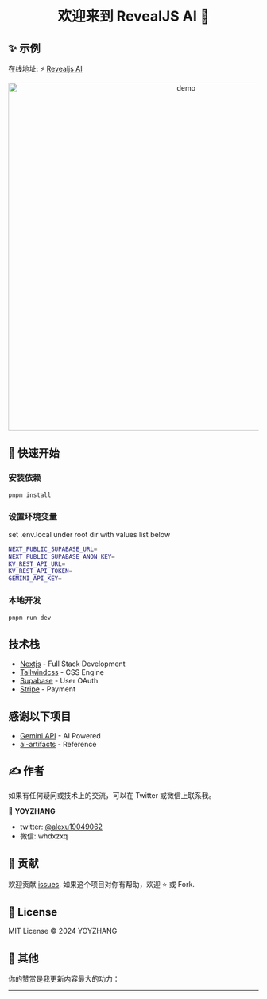 <h1 align="center">欢迎来到 RevealJS AI 👋</h1>

## ✨ 示例
在线地址: ⚡️ [Revealjs AI](https://ppt.revealjs.online)


<p align="center">
  <img width="700" align="center" src="https://user-images.githubusercontent.com/9840435/60266022-72a82400-98e7-11e9-9958-f9004c2f97e1.gif" alt="demo"/>
</p>

## 🚀 快速开始

### 安装依赖
```sh
pnpm install
```
### 设置环境变量
set .env.local under root dir with values list below
```sh
NEXT_PUBLIC_SUPABASE_URL=
NEXT_PUBLIC_SUPABASE_ANON_KEY=
KV_REST_API_URL=
KV_REST_API_TOKEN=
GEMINI_API_KEY=
```
### 本地开发
```sh
pnpm run dev
```

## 技术栈
- [Nextjs](https://nextjs.org/docs) - Full Stack Development
- [Tailwindcss](https://tailwindcss.com/) - CSS Engine
- [Supabase](https://supabase.com/) - User OAuth
- [Stripe](https://stripe.com/docs/development) - Payment

## 感谢以下项目
- [Gemini API](https://gemini.google.com/app) - AI Powered
- [ai-artifacts](https://github.com/e2b-dev/ai-artifacts) - Reference

## ✍️ 作者

如果有任何疑问或技术上的交流，可以在 Twitter 或微信上联系我。

👤 **YOYZHANG**

- twitter: [@alexu19049062](https://twitter.com/alexuzhang19049062)
- 微信: whdxzxq

## 🤝 贡献
欢迎贡献 [issues](https://github.com/YOYZHANG/ai-ppt/issues).
如果这个项目对你有帮助，欢迎 ⭐️ 或 Fork.


## 📝 License
MIT License © 2024 YOYZHANG

## 👀 其他
你的赞赏是我更新内容最大的功力：



---

